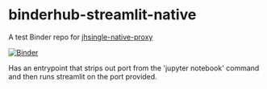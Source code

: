 # binderhub-streamlit-native

A test Binder repo for [jhsingle-native-proxy](https://github.com/ideonate/jhsingle-native-proxy/)

[![Binder](https://mybinder.org/badge_logo.svg)](https://mybinder.org/v2/gh/kunal0137/binderhub-streamlit-native/semoss)

Has an entrypoint that strips out port from the 'jupyter notebook' command and then runs streamlit on the port provided.
